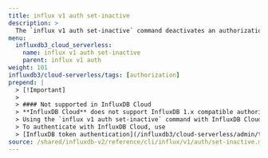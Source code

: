 ```yaml
---
title: influx v1 auth set-inactive
description: >
  The `influx v1 auth set-inactive` command deactivates an authorization in the InfluxDB 1.x compatibility API.
menu:
  influxdb3_cloud_serverless:
    name: influx v1 auth set-inactive
    parent: influx v1 auth
weight: 101
influxdb3/cloud-serverless/tags: [authorization]
prepend: |
  > [!Important]
  >
  > #### Not supported in InfluxDB Cloud
  > **InfluxDB Cloud** does not support InfluxDB 1.x compatible authorizations.
  > Using the `influx v1 auth set-inactive` command with InfluxDB Cloud will result in an error.
  > To authenticate with InfluxDB Cloud, use
  > [InfluxDB token authentication](/influxdb3/cloud-serverless/admin/tokens/).
source: /shared/influxdb-v2/reference/cli/influx/v1/auth/set-inactive.md
---
```


<!-- The content for this page is at
// SOURCE content/shared/influxdb-v2/reference/cli/influx/v1/auth/set-inactive.md -->
